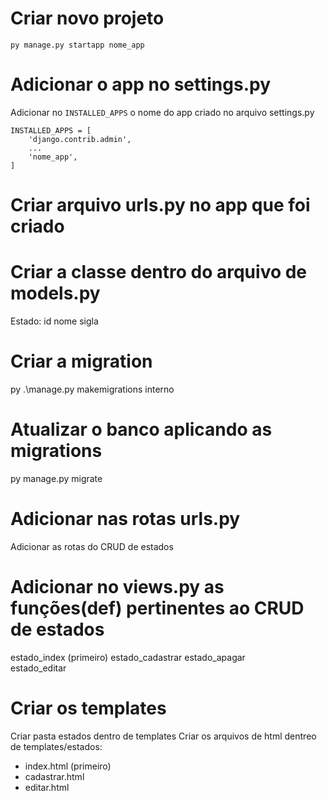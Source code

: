 # Criar novo projeto
```
py manage.py startapp nome_app
```

# Adicionar o app no settings.py
Adicionar no `INSTALLED_APPS` o nome do app criado no arquivo settings.py
```
INSTALLED_APPS = [
    'django.contrib.admin',
    ...
    'nome_app',
]
```

# Criar arquivo urls.py no app que foi criado

# Criar a classe dentro do arquivo de models.py 
Estado:
id 
nome 
sigla

# Criar a migration 
py .\manage.py makemigrations interno
# Atualizar o banco aplicando as migrations
py manage.py migrate

# Adicionar nas rotas urls.py
Adicionar as rotas do CRUD de estados
# Adicionar no views.py as funções(def) pertinentes ao CRUD de estados
estado_index (primeiro)
estado_cadastrar
estado_apagar   
estado_editar
# Criar os templates
Criar pasta estados dentro de templates
Criar os arquivos de html dentreo de templates/estados:
- index.html (primeiro)
- cadastrar.html
- editar.html